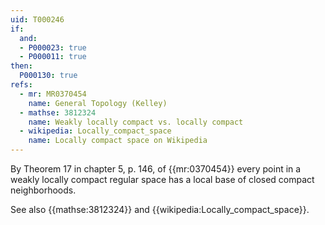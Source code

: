 ```yaml
---
uid: T000246
if:
  and:
  - P000023: true
  - P000011: true
then:
  P000130: true
refs:
  - mr: MR0370454
    name: General Topology (Kelley)
  - mathse: 3812324
    name: Weakly locally compact vs. locally compact
  - wikipedia: Locally_compact_space
    name: Locally compact space on Wikipedia
---
```


By Theorem 17 in chapter 5, p. 146, of {{mr:0370454}} every point in a weakly locally compact regular space has a local base of closed compact neighborhoods.

See also {{mathse:3812324}} and {{wikipedia:Locally_compact_space}}.
